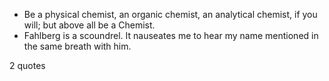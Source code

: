  - Be a physical chemist, an organic chemist, an analytical chemist, if you will; but above all be a Chemist.
 - Fahlberg is a scoundrel. It nauseates me to hear my name mentioned in the same breath with him.

2 quotes